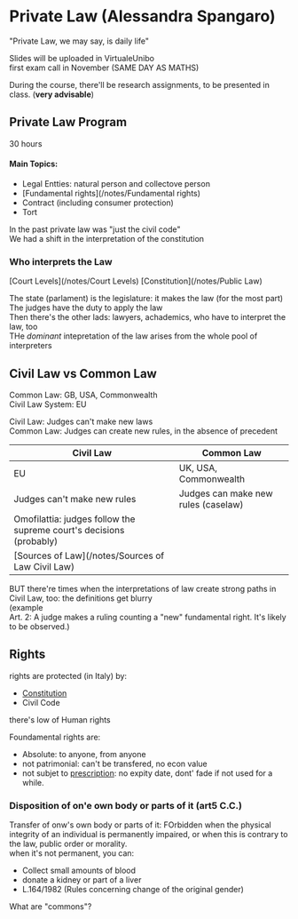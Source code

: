 # Private Law (Alessandra Spangaro)

"Private Law, we may say, is daily life"

Slides will be uploaded in VirtualeUnibo  
first exam call in November (SAME DAY AS MATHS)


During the course, there'll be research assignments, to be presented in class. (**very advisable**)

## Private Law Program
30 hours  
#### Main Topics:
- Legal Entties: natural person and collectove person
- [Fundamental rights](/notes/Fundamental rights)
- Contract (including consumer protection)
- Tort

In the past private law was "just the civil code"  
We had a shift in the interpretation of the constitution

### Who interprets the Law
[Court Levels](/notes/Court Levels)
[Constitution](/notes/Public Law)


The state (parlament) is the legislature: it makes the law (for the most part)  
The judges have the duty to apply the law  
Then there's the other lads: lawyers, achademics, who have to interpret the law, too  
THe *dominant* intepretation of the law arises from the whole pool of interpreters

## Civil Law vs Common Law
Common Law: GB, USA, Commonwealth  
Civil Law System: EU

Civil Law: Judges can't make new laws  
Common Law: Judges can create new rules, in the absence of precedent  

| Civil Law                                                           | Common Law                          |
| -                                                                   | -                                   |
| EU                                                                  | UK, USA, Commonwealth               |
| Judges can't make new rules                                         | Judges can make new rules (caselaw) |
| Omofilattia: judges follow the supreme court's decisions (probably) |                                     |
| [Sources of Law](/notes/Sources of Law Civil Law)                          |                                     |

BUT there're times when the interpretations of law create strong paths in Civil Law, too: the definitions get blurry  
(example  
Art. 2: A judge makes a ruling counting a "new" fundamental right. It's likely to be observed.)

## Rights
rights are protected (in Italy) by:
- [Constitution](/notes/Constitution)
- Civil Code


there's low of Human rights 


Foundamental rights are:
- Absolute: to anyone, from anyone
- not patrimonial: can't be transfered, no econ value
- not subjet to [prescription](/notes/prescription): no expity date, dont' fade if not used for a while.

### Disposition of on'e own body or parts of it (art5 C.C.)
Transfer of onw's own body or parts of it: FOrbidden when the physical integrity of an individual is permanently impaired, or when this is contrary to the law, public order or morality.  
when it's not permanent, you can:
- Collect small amounts of blood
- donate a kidney or part of a liver
- L.164/1982 (Rules concerning change of the original gender)

What are "commons"?
